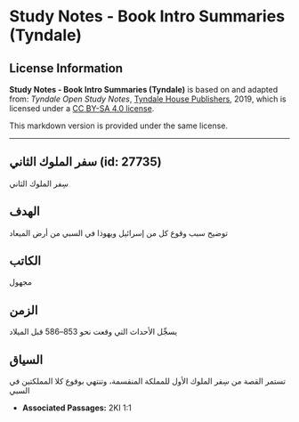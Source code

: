# Study Notes - Book Intro Summaries (Tyndale)

## License Information

**Study Notes - Book Intro Summaries (Tyndale)** is based on and adapted from: _Tyndale Open Study Notes_, [Tyndale House Publishers](https://tyndaleopenresources.com/), 2019, which is licensed under a [CC BY-SA 4.0 license](https://creativecommons.org/licenses/by-sa/4.0/legalcode.en).

This markdown version is provided under the same license.



--------------------------------

## سفر الملوك الثاني (id: 27735)

سِفر الملوك الثاني

الهدف
-----

توضيح سبب وقوع كل من إسرائيل ويهوذا في السبي من أرض الميعاد

الكاتب
------

مجهول

الزمن
-----

يسجِّل الأحداث التي وقعت نحو 853–586 قبل الميلاد

السياق
------

تستمر القصة من سِفر الملوك الأول للمملكة المنقسمة، وتنتهي بوقوع كلا المملكتين في السبي

* **Associated Passages:** 2KI 1:1

